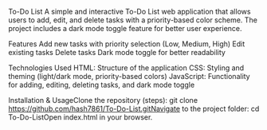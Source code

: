 To-Do List
A simple and interactive To-Do List web application that allows users to add, edit, and delete tasks with a priority-based color scheme. The project includes a dark mode toggle feature for better user experience.

Features
Add new tasks with priority selection (Low, Medium, High)
Edit existing tasks
Delete tasks
Dark mode toggle for better readability

Technologies Used
HTML: Structure of the application
CSS: Styling and theming (light/dark mode, priority-based colors)
JavaScript: Functionality for adding, editing, deleting tasks, and dark mode toggle

Installation & UsageClone the repository (steps):
git clone https://github.com/hash7861/To-Do-List.gitNavigate to the project folder:
cd To-Do-ListOpen index.html in your browser.
